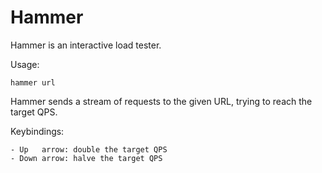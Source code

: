 Hammer
======

Hammer is an interactive load tester.

Usage:

	hammer url

Hammer sends a stream of requests to the given URL, trying to reach the target
QPS.

Keybindings:

	- Up   arrow: double the target QPS
	- Down arrow: halve the target QPS

